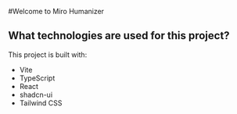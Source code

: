 #Welcome to Miro Humanizer

## What technologies are used for this project?

This project is built with:

- Vite
- TypeScript
- React
- shadcn-ui
- Tailwind CSS

